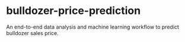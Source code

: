 # bulldozer-price-prediction
An end-to-end data analysis and machine learning workflow to predict bulldozer sales price.
